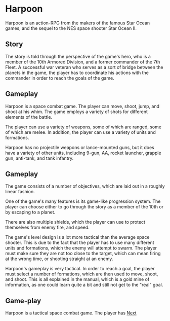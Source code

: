 # Harpoon

Harpoon is an action-RPG from the makers of the famous Star Ocean games, and the sequel to the NES space shooter Star Ocean II.

## Story

The story is told through the perspective of the game's hero, who is a member of the 10th Armored Division, and a former commander of the 7th Fleet. A successful war veteran who serves as a sort of bridge between the planets in the game, the player has to coordinate his actions with the commander in order to reach the goals of the game.

## Gameplay

Harpoon is a space combat game. The player can move, shoot, jump, and shoot at his whim. The game employs a variety of shots for different elements of the battle.

The player can use a variety of weapons, some of which are ranged, some of which are melee. In addition, the player can use a variety of units and formations.

Harpoon has no projectile weapons or lance-mounted guns, but it does have a variety of other units, including 9-gun, AA, rocket launcher, grapple gun, anti-tank, and tank infantry.

## Gameplay

The game consists of a number of objectives, which are laid out in a roughly linear fashion.

One of the game's many features is its game-like progression system. The player can choose either to go through the story as a member of the 10th or by escaping to a planet.

There are also multiple shields, which the player can use to protect themselves from enemy fire, and speed.

The game's level design is a lot more tactical than the average space shooter. This is due to the fact that the player has to use many different units and formations, which the enemy will attempt to swarm. The player must make sure they are not too close to the target, which can mean firing at the wrong time, or shooting straight at an enemy.

Harpoon's gameplay is very tactical. In order to reach a goal, the player must select a number of formations, which are then used to move, shoot, and shoot. This is all explained in the manual, which is a gold mine of information, as one could learn quite a bit and still not get to the "real" goal.

## Game-play

Harpoon is a tactical space combat game. The player has
[Next](212.md)